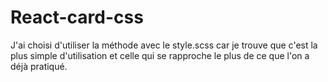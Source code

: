 # React-card-css

J'ai choisi d'utiliser la méthode avec le style.scss car je trouve que c'est la plus simple d'utilisation et celle qui se rapproche le plus de ce que l'on a déjà pratiqué.